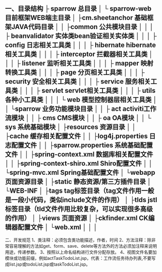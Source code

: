 一、目录结构
 ├ sparrow	                       总目录
 │ └ sparrow-web	               目前框架WEB端主目录
 │   ├cm.sheetanchor             基础框架JAVA代码目录
 │   │ ├common                  公共模块目录
 │   │ │ ├ beanvalidator       实体类bean验证相关实体类
 │   │ │ ├ config              日志相关工具类
 │   │ │ ├ hibernate           hibernate相关工具类
 │   │ │ ├ interceptor         拦截器相关工具类
 │   │ │ ├ listener            监听相关工具类
 │   │ │ ├ mapper              映射转换工具类
 │   │ │ ├ page                分页相关工具类
 │   │ │ ├ security            安全相关工具类
 │   │ │ ├ service             服务相关工具类
 │   │ │ ├ servlet             servlet相关工具类
 │   │ │ ├ utils               各种小工具类
 │   │ │ └ web                 模型控制器层相关工具类
 │   │ └sparrow                 业务功能模块目录
 │   │     ├ act                activiti工作流模块
 │   │     ├ cms                CMS模块
 │   │     ├ oa                 OA模块
 │   │     └ sys                  系统基础模块
 │   ├resources                    资源目录
 │   │  ├cache                    缓存相关配置文件
 │   │  ├log4j.properties         日志配置文件
 │   │  ├sparrow.properties       系统基础配置文件
 │   │  ├spring-context.xml       数据库相关配置文件
 │   │  ├spring-context-shiro.xml Shiro配置文件
 │   │  └spring-mvc.xml           Spring基础配置文件
 │   └webapp                    页面资源目录
 │       ├static                静态资源/第三方插件目录
 │       └WEB-INF
 │          ├tags               tag标签目录（tag文件作用一般是一段小代码，类似include文件的作用）
 │          ├tlds               jstl标签目录（tld文件作用比较复杂，可以实现很多高级的作用）
 │          ├views              页面资源
 │          ├ckfinder.xml       CK编辑器配置文件
 │          └web.xml
 │
 │
 │
------------------------------------------------------------------------------------------------------------------------
 二、开发规范
 1、类注释：必须包含类功能描述，作者，时间
 2、方法注释：除非常容易理解的方法如get、form、save、delete等方法外的方法必须加注释来说明用途，传递参数。
 3、按照以上命名结构进行文件分配存放。
 4、视图文件名要加模块或功能前缀，例如actTaskTodoList.jsp，代表：工作流任务待办列表,不要写成list.jsp或todoList.jsp或taskTodoList.jsp。